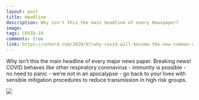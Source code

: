 ```yaml
---
layout: post
title: Headline
description: Why isn't this the main headline of every Newspaper?
image: 
tags: COVID-19
comments: true
link: https://unherd.com/2020/07/why-covid-will-become-the-new-common-cold/
---
```

Why isn’t this the main headline of every major news paper. Breaking
news! COVID behaves like other respiratory coronavirus - immunity is
possible - no need to panic - we’re not in an apocalypse - go back to
your lives with sensible mitigation procedures to reduce transmission in
high risk groups.

![](https://lh3.googleusercontent.com/7DHfN3GSSDjfSd5-9jHQ523ALFsKuodkK5QO1I__WcEo4jA85Evrj_Utzg64LnxMKR8NG66tGj-9Z5nmAoO5JR5P3AQrjFGVIIKAholtyEU89HRMvoY=w1280)
